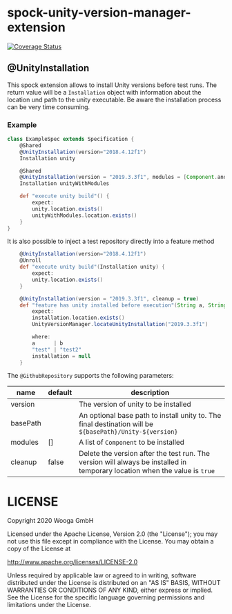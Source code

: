 spock-unity-version-manager-extension
=====================================

[![Coverage Status](https://coveralls.io/repos/github/wooga/spock-unity-version-manager-extension/badge.svg?branch=master)](https://coveralls.io/github/wooga/spock-unity-version-manager-extension?branch=master)

@UnityInstallation
------------------

This spock extension allows to install Unity versions before test runs. The return value will be a `Installation` object with information about the location und path to the unity executable.
Be aware the installation process can be very time consuming.

### Example

```groovy
class ExampleSpec extends Specification {
    @Shared
    @UnityInstallation(version="2018.4.12f1")
    Installation unity

    @Shared
    @UnityInstallation(version = "2019.3.3f1", modules = [Component.android, Component.ios])
    Installation unityWithModules

    def "execute unity build"() {
        expect:
        unity.location.exists()
        unityWithModules.location.exists()
    }
}
```

It is also possible to inject a test repository directly into a feature method

```groovy
    @UnityInstallation(version="2018.4.12f1")
    @Unroll
    def "execute unity build"(Installation unity) {
        expect:
        unity.location.exists()
    }

    @UnityInstallation(version = "2019.3.3f1", cleanup = true)
    def "feature has unity installed before execution"(String a, String b, Installation installation) {
        expect:
        installation.location.exists()
        UnityVersionManager.locateUnityInstallation("2019.3.3f1")

        where:
        a      | b
        "test" | "test2"
        installation = null
    }
```

The `@GithubRepository` supports the following parameters:

| name                      | default                          | description                                                                                         |
| ------------------------- | -------------------------------- | --------------------------------------------------------------------------------------------------- |
| version                   |                                  | The version of unity to be installed                                                                | 
| basePath                  |                                  | An optional base path to install unity to. The final destination will be `${basePath}/Unity-${version}` |
| modules                   | []                               | A list of `Component` to be installed                                                                  |
| cleanup                   | false                            | Delete the version after the test run. The version will always be installed in temporary location when the value is `true` |

LICENSE
=======

Copyright 2020 Wooga GmbH

Licensed under the Apache License, Version 2.0 (the "License");
you may not use this file except in compliance with the License.
You may obtain a copy of the License at

<http://www.apache.org/licenses/LICENSE-2.0>

Unless required by applicable law or agreed to in writing, software
distributed under the License is distributed on an "AS IS" BASIS,
WITHOUT WARRANTIES OR CONDITIONS OF ANY KIND, either express or implied.
See the License for the specific language governing permissions and
limitations under the License.


[unity-version-manager]: github.com/Larusso/unity-version-manager
